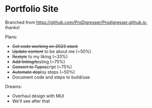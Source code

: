 # Portfolio Site

Branched from <https://github.com/ProDigresser/Prodigresser.github.io>, thanks!

Plans:

* ~~Get code working on 2023 stack~~
* ~~Update content~~ to be about me (~50%)
* ~~Restyle~~ to my liking (~33%)
* ~~Add linting/te~~sting (~75%)
* ~~Convert to Types~~cript (~75%)
* ~~Automate dep~~loy steps (~50%)
* Document code and steps to build/use

Dreams:

* Overhaul design with MUI
* We'll see after that
